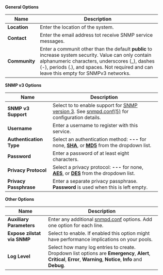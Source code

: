 ---
---
**General Options**

| Name | Description |
|------|-------------|
| **Location** | Enter the location of the system. |
| **Contact** | Enter the email address tot receive SNMP service messages. |
| **Community** | Enter a communit other than the default **public** to increase system security. Value can only contain alphanumeric characters, underscores (_), dashes (-), periods (.), and spaces. Not required and can leave this empty for SNMPv3 networks. |

**SNMP v3 Options**

| Name | Description |
|------|-------------|
| **SNMP v3 Support** | Select to to enable support for [SNMP version 3](https://tools.ietf.org/html/rfc3410). See [snmpd.conf(5)](https://net-snmp.sourceforge.io/docs/man/snmpd.conf.html) for configuration details. |
| **Username** | Enter a username to register with this service. |
| **Authentication Type** | Select an authentication method: **---** for none, **[SHA](https://tools.ietf.org/html/rfc4634)**, or **[MD5](https://tools.ietf.org/html/rfc1321)** from the dropdown list.|
| **Password** | Enter a password of at least eight characters. |
| **Privacy Protocol** | Select a privacy protocol: **---** for none, **[AES](https://tools.ietf.org/doc/tcllib/html/aes.html)**, or **[DES](https://tools.ietf.org/doc/tcllib/html/des.html)** from the dropdown list. |
| **Privacy Passphrase** | Enter a separate privacy passphrase. **Password** is used when this is left empty. |

**Other Options**

| Name | Description |
|------|-------------|
| **Auxiliary Parameters** | Enter any additional [snmpd.conf](https://net-snmp.sourceforge.io/docs/man/snmpd.conf.html) options. Add one option for each line. |
| **Expose zilstat via SNMP** | Select to enable. If enabled this option might have performance implications on your pools. |
| **Log Level** | Select how many log entries to create. Dropdown list options are **Emergency**, **Alert**, **Critical**, **Error**, **Warning**, **Notice**, **Info** and **Debug**. |
